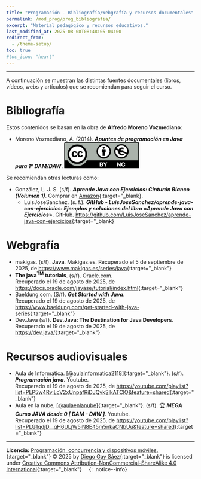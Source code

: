 ```yaml
---
title: "Programación - Bibliografía/Webgrafía y recursos documentales"
permalink: /mod_prog/prog_bibliografia/
excerpt: "Material pedagógico y recursos educativos."
last_modified_at: 2025-08-08T08:48:05-04:00
redirect_from:
  - /theme-setup/
toc: true
#toc_icon: "heart"  
---
```


---

A continuación se muestran las distintas fuentes documentales (libros, vídeos, webs y artículos) que se recomiendan para seguir el curso.

# Bibliografía
Estos contenidos se basan en la obra de **Alfredo Moreno Vozmediano**:

* Moreno Vozmediano, A. (2014). **_Apuntes de programación en Java para 1º DAM/DAW_**. <a href="https://creativecommons.org/licenses/by-nc/2.5/es/" target="_blanck"><img src="/assets/images/Cc_by-nc_euro_icon.svg.png" title="Alfredo Moreno Vozmediano - CC BY-NC 2.5 ES" alt="Alfredo Moreno Vozmediano - CC BY-NC 2.5 ES" width="200"/></a>

Se recomiendan otras lecturas como:
* González, L. J. S. (s/f). **_Aprende Java con Ejercicios: Cinturón Blanco (Volumen 1)_**. Comprar en [Amazon](https://www.amazon.es/dp/B0DT3XMF5C){:target="_blank}.
  * LuisJoseSanchez. (s. f.). **_GitHub - LuisJoseSanchez/aprende-java-con-ejercicios: Ejemplos y soluciones del libro «Aprende Java con Ejercicios»_**. GitHub. <https://github.com/LuisJoseSanchez/aprende-java-con-ejercicios>{:target="_blank}

# Webgrafía

* makigas. (s/f). **Java**. Makigas.es. Recuperado el 5 de septiembre de 2025, de <https://www.makigas.es/series/java>{:target="_blank"}
* **The java<sup>TM</sup> tutorials**. (s/f). Oracle.com.<br>Recuperado el 19 de agosto de 2025, de <https://docs.oracle.com/javase/tutorial/index.html>{:target="_blank"}
* Baeldung.com. (S/f). **_Get Started with Java_**.<br>Recuperado el 19 de agosto de 2025, de <https://www.baeldung.com/get-started-with-java-series>{:target="_blank"}
* Dev.Java (s/f). **Dev.Java: The Destination for Java Developers**.<br>Recuperado el 19 de agosto de 2025, de <https://dev.java/>{:target="_blank"}



# Recursos audiovisuales

* Aula de Informática. [[@aulainformatica2118]](https://www.youtube.com/@aulainformatica2118){:target="_blank"}. (s/f). **_Programación java_**. Youtube.<br>Recuperado el 19 de agosto de 2025, de <https://youtube.com/playlist?list=PLP5w4RviLcV2xUnpafRiDJQvkSlkATClO&feature=shared>{:target="_blank"}
* Aula en la nube, [[@aulaenlanube]](https://www.youtube.com/@aulaenlanube){:target="_blank"}. (s/f). 🏆 **_MEGA Curso JAVA desde 0 [ DAM - DAW ]_**. Youtube.<br>Recuperado el 19 de agosto de 2025, de <https://youtube.com/playlist?list=PLG1qdjD__qH6ULjW5iN8E45m5nkaCNbUu&feature=shared>{:target="_blank"}

---

**Licencia:** [Programación, concurrencia y dispositivos móviles.](https://dgaysae.github.io/){:target="_blank"} © 2025 by [Diego Gay Sáez](https://dgaysae.github.io/){:target="_blank"} is licensed under [Creative Commons Attribution-NonCommercial-ShareAlike 4.0 International](https://creativecommons.org/licenses/by-nc-sa/4.0/){:target="_blank"} <img src="https://mirrors.creativecommons.org/presskit/icons/cc.svg" alt="" style="max-width: 1em;max-height:1em;margin-left: .2em;"><img src="https://mirrors.creativecommons.org/presskit/icons/by.svg" alt="" style="max-width: 1em;max-height:1em;margin-left: .2em;"><img src="https://mirrors.creativecommons.org/presskit/icons/nc.svg" alt="" style="max-width: 1em;max-height:1em;margin-left: .2em;"><img src="https://mirrors.creativecommons.org/presskit/icons/sa.svg" alt="" style="max-width: 1em;max-height:1em;margin-left: .2em;">
{: .notice--info}
